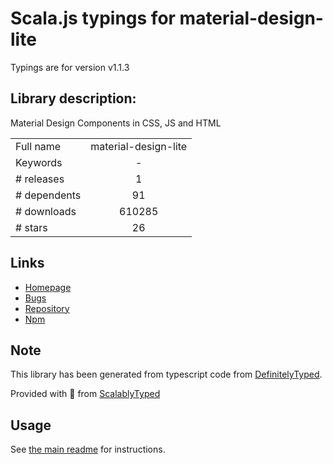 
# Scala.js typings for material-design-lite

Typings are for version v1.1.3

## Library description:
Material Design Components in CSS, JS and HTML

|                    |                 |
| ------------------ | :-------------: |
| Full name          | material-design-lite |
| Keywords           | - |
| # releases         | 1 |
| # dependents       | 91 |
| # downloads        | 610285 |
| # stars            | 26 |

## Links
- [Homepage](https://github.com/google/material-design-lite#readme)
- [Bugs](https://github.com/google/material-design-lite/issues)
- [Repository](https://github.com/google/material-design-lite)
- [Npm](https://www.npmjs.com/package/material-design-lite)
    


## Note
This library has been generated from typescript code from [DefinitelyTyped](https://definitelytyped.org).

Provided with :purple_heart: from [ScalablyTyped](https://github.com/oyvindberg/ScalablyTyped)

## Usage
See [the main readme](../../readme.md) for instructions.


